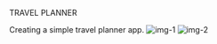 TRAVEL PLANNER

Creating a simple travel planner app.
![img-1](https://github.com/user-attachments/assets/aee9d96f-0db4-4641-9f41-7e2de101ab36)
![img-2](https://github.com/user-attachments/assets/d49fdf65-57f8-405c-8f4c-d3fb01b7c4a2)
